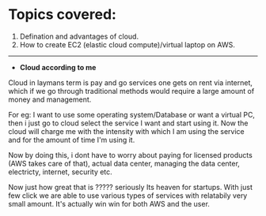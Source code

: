 # Topics covered:

1. Defination and advantages of cloud.
2. How to create EC2 (elastic cloud compute)/virtual laptop on AWS.
 
 
---

* **Cloud according to me** 

Cloud in laymans term is pay and go services one gets on rent via internet, which if we go through traditional
methods would require a large amount of money and management.

For eg: I want to use some operating system/Database or want a virtual PC, then i just go to cloud
select the service I want and start using it. Now the cloud will charge me with the intensity with
which I am using the service and for the amount of time I'm using it.

Now by doing this, i dont have to worry about paying for licensed products (AWS takes care of that), 
actual data center, managing the data center, electricty, internet, security etc. 

Now just how great that is ????? seriously 
Its heaven for startups. With just few click we are able to use various types of services with
relatabily very small amount. It's actually win win for both AWS and the user.


